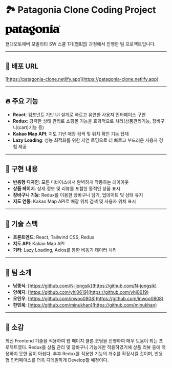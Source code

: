 # 🏞️ Patagonia Clone Coding Project

<img src="/src/assets/images/logo_patagonia.jpg"/>

현대오토에버 모빌리티 SW 스쿨 1기(웹&앱) 과정에서 진행한 팀 프로젝트입니다.

---

## 🔗 배포 URL

[https://patagonia-clone.netlify.app](https://patagonia-clone.netlify.app)

---

## 🔥 주요 기능

- **React**: 컴포넌트 기반 UI 설계로 빠르고 유연한 사용자 인터페이스 구현
- **Redux**: 강력한 상태 관리로 쇼핑몰 기능을 효과적으로 처리(상품관리기능, 장바구니(cart)기능 등)
- **Kakao Map API**: 지도 기반 매장 검색 및 위치 확인 기능 탑재
- **Lazy Loading**: 성능 최적화를 위한 지연 로딩으로 더 빠르고 부드러운 사용자 경험 제공

---

## 🎯 구현 내용

- **반응형 디자인**: 모든 디바이스에서 완벽하게 작동하는 레이아웃
- **상품 페이지**: 상세 정보 및 리뷰를 포함한 동적인 상품 표시
- **장바구니 기능**: Redux를 이용한 장바구니 담기, 업데이트 및 상태 유지
- **지도 연동**: Kakao Map API로 매장 위치 검색 및 사용자 위치 표시

---

## 🚀 기술 스택

- **프론트엔드**: React, Tailwind CSS, Redux
- **지도 API**: Kakao Map API
- **기타**: Lazy Loading, Axios를 통한 비동기 데이터 처리

---

## 👤 팀 소개

- **남종식**: [https://github.com/N-jongsik](https://github.com/N-jongsik)
- **양혜지**: [https://github.com/yhj0619](https://github.com/yhj0619)
- **오인우**: [https://github.com/inwoo0808](https://github.com/inwoo0808)
- **한민욱**: [https://github.com/minukhan](https://github.com/minukhan)

---

## 🎤 소감

최신 Frontend 기술을 적용하여 웹 페이지 클론 코딩을 진행하여 매우 도움이 되는 프로젝트였다.
Redux를 상품 관리 및 장바구니 기능에만 적용하였기에 상품 리뷰 등에 적용하지 못한 점이 아쉽다.
추후 Redux를 적용한 기능의 개수를 확장시킬 것이며, 반응형 인터페이스를 더욱 디테일하게 Develop할 예정이다.
